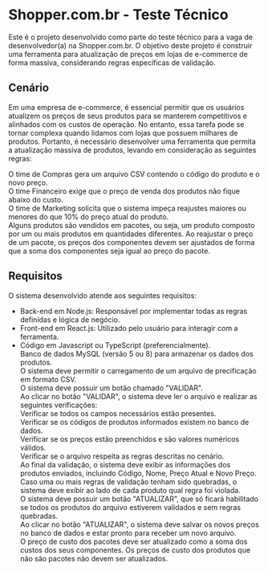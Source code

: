 # Shopper.com.br - Teste Técnico  
Este é o projeto desenvolvido como parte do teste técnico para a vaga de desenvolvedor(a) na Shopper.com.br. O objetivo deste projeto é construir uma ferramenta para atualização de preços em lojas de e-commerce de forma massiva, considerando regras específicas de validação.

## Cenário  
Em uma empresa de e-commerce, é essencial permitir que os usuários atualizem os preços de seus produtos para se manterem competitivos e alinhados com os custos de operação. No entanto, essa tarefa pode se tornar complexa quando lidamos com lojas que possuem milhares de produtos. Portanto, é necessário desenvolver uma ferramenta que permita a atualização massiva de produtos, levando em consideração as seguintes regras:  

O time de Compras gera um arquivo CSV contendo o código do produto e o novo preço.  
O time Financeiro exige que o preço de venda dos produtos não fique abaixo do custo.  
O time de Marketing solicita que o sistema impeça reajustes maiores ou menores do que 10% do preço atual do produto.  
Alguns produtos são vendidos em pacotes, ou seja, um produto composto por um ou mais produtos em quantidades diferentes. Ao reajustar o preço de um pacote, os preços dos componentes devem ser ajustados de forma que a soma dos componentes seja igual ao preço do pacote.  

## Requisitos  
O sistema desenvolvido atende aos seguintes requisitos:  

- Back-end em Node.js: Responsável por implementar todas as regras definidas e lógica de negócio.  
- Front-end em React.js: Utilizado pelo usuário para interagir com a ferramenta.  
- Código em Javascript ou TypeScript (preferencialmente).  
Banco de dados MySQL (versão 5 ou 8) para armazenar os dados dos produtos.  
O sistema deve permitir o carregamento de um arquivo de precificação em formato CSV.  
O sistema deve possuir um botão chamado "VALIDAR".  
Ao clicar no botão "VALIDAR", o sistema deve ler o arquivo e realizar as seguintes verificações:  
Verificar se todos os campos necessários estão presentes.  
Verificar se os códigos de produtos informados existem no banco de dados.  
Verificar se os preços estão preenchidos e são valores numéricos válidos.  
Verificar se o arquivo respeita as regras descritas no cenário.  
Ao final da validação, o sistema deve exibir as informações dos produtos enviados, incluindo Código, Nome, Preço Atual e Novo Preço.  
Caso uma ou mais regras de validação tenham sido quebradas, o sistema deve exibir ao lado de cada produto qual regra foi violada.  
O sistema deve possuir um botão "ATUALIZAR", que só ficará habilitado se todos os produtos do arquivo estiverem validados e sem regras quebradas.  
Ao clicar no botão "ATUALIZAR", o sistema deve salvar os novos preços no banco de dados e estar pronto para receber um novo arquivo.  
O preço de custo dos pacotes deve ser atualizado como a soma dos custos dos seus componentes. Os preços de custo dos produtos que não são pacotes não devem ser atualizados.  
